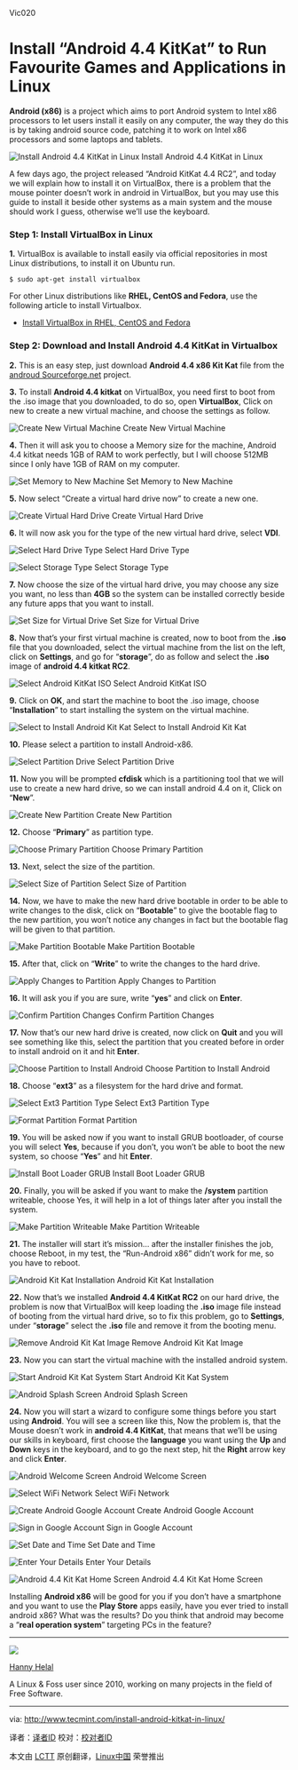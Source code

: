Vic020

Install “Android 4.4 KitKat” to Run Favourite Games and Applications in Linux
================================================================================
**Android (x86)** is a project which aims to port Android system to Intel x86 processors to let users install it easily on any computer, the way they do this is by taking android source code, patching it to work on Intel x86 processors and some laptops and tablets.

![Install Android 4.4 KitKat in Linux](http://www.tecmint.com/wp-content/uploads/2014/07/Install-Android-4.4-KitKat.jpg)
Install Android 4.4 KitKat in Linux

A few days ago, the project released “Android KitKat 4.4 RC2”, and today we will explain how to install it on VirtualBox, there is a problem that the mouse pointer doesn’t work in android in VirtualBox, but you may use this guide to install it beside other systems as a main system and the mouse should work I guess, otherwise we’ll use the keyboard.

### Step 1: Install VirtualBox in Linux ###

**1.** VirtualBox is available to install easily via official repositories in most Linux distributions, to install it on Ubuntu run.

    $ sudo apt-get install virtualbox

For other Linux distributions like **RHEL, CentOS and Fedora**, use the following article to install Virtualbox.

- [Install VirtualBox in RHEL, CentOS and Fedora][1]

### Step 2: Download and Install Android 4.4 KitKat in Virtualbox ###

**2.** This is an easy step, just download **Android 4.4 x86 Kit Kat** file from the [androud Sourceforge.net][2] project.

**3.** To install **Android 4.4 kitkat** on VirtualBox, you need first to boot from the .iso image that you downloaded, to do so, open **VirtualBox**, Click on new to create a new virtual machine, and choose the settings as follow.

![Create New Virtual Machine](http://www.tecmint.com/wp-content/uploads/2014/07/Install-Android-Kit-Kat-in-Linux-01.png)
Create New Virtual Machine

**4.** Then it will ask you to choose a Memory size for the machine, Android 4.4 kitkat needs 1GB of RAM to work perfectly, but I will choose 512MB since I only have 1GB of RAM on my computer.

![Set Memory to New Machine](http://www.tecmint.com/wp-content/uploads/2014/07/Install-Android-Kit-Kat-in-Linux-02.png)
Set Memory to New Machine

**5.** Now select “Create a virtual hard drive now” to create a new one.

![Create Virtual Hard Drive](http://www.tecmint.com/wp-content/uploads/2014/07/Install-Android-Kit-Kat-in-Linux-03.png)
Create Virtual Hard Drive

**6.** It will now ask you for the type of the new virtual hard drive, select **VDI**.

![Select Hard Drive Type](http://www.tecmint.com/wp-content/uploads/2014/07/Install-Android-Kit-Kat-in-Linux-04.png)
Select Hard Drive Type

![Select Storage Type](http://www.tecmint.com/wp-content/uploads/2014/07/Install-Android-Kit-Kat-in-Linux-05.png)
Select Storage Type

**7.** Now choose the size of the virtual hard drive, you may choose any size you want, no less than **4GB** so the system can be installed correctly beside any future apps that you want to install.

![Set Size for Virtual Drive](http://www.tecmint.com/wp-content/uploads/2014/07/Install-Android-Kit-Kat-in-Linux-32.png)
Set Size for Virtual Drive

**8.** Now that’s your first virtual machine is created, now to boot from the **.iso** file that you downloaded, select the virtual machine from the list on the left, click on **Settings**, and go for “**storage**”, do as follow and select the **.iso** image of **android 4.4 kitkat RC2**.

![Select Android KitKat ISO](http://www.tecmint.com/wp-content/uploads/2014/07/Install-Android-Kit-Kat-in-Linux-06.png)
Select Android KitKat ISO

**9.** Click on **OK**, and start the machine to boot the .iso image, choose “**Installation**” to start installing the system on the virtual machine.

![Select to Install Android Kit Kat](http://www.tecmint.com/wp-content/uploads/2014/07/Install-Android-Kit-Kat-in-Linux-07.png)
Select to Install Android Kit Kat

**10.** Please select a partition to install Android-x86.

![Select Partition Drive](http://www.tecmint.com/wp-content/uploads/2014/07/Install-Android-Kit-Kat-in-Linux-08.png)
Select Partition Drive

**11.** Now you will be prompted **cfdisk** which is a partitioning tool that we will use to create a new hard drive, so we can install android 4.4 on it, Click on “**New**”.

![Create New Partition](http://www.tecmint.com/wp-content/uploads/2014/07/Install-Android-Kit-Kat-in-Linux-09.png)
Create New Partition

**12.** Choose “**Primary**” as partition type.

![Choose Primary Partition](http://www.tecmint.com/wp-content/uploads/2014/07/Install-Android-Kit-Kat-in-Linux-10.png)
Choose Primary Partition

**13.** Next, select the size of the partition.

![Select Size of Partition](http://www.tecmint.com/wp-content/uploads/2014/07/Install-Android-Kit-Kat-in-Linux-11.png)
Select Size of Partition

**14.** Now, we have to make the new hard drive bootable in order to be able to write changes to the disk, click on “**Bootable**” to give the bootable flag to the new partition, you won’t notice any changes in fact but the bootable flag will be given to that partition.

![Make Partition Bootable](http://www.tecmint.com/wp-content/uploads/2014/07/Install-Android-Kit-Kat-in-Linux-12.png)
Make Partition Bootable

**15.** After that, click on “**Write**” to write the changes to the hard drive.

![Apply Changes to Partition](http://www.tecmint.com/wp-content/uploads/2014/07/Install-Android-Kit-Kat-in-Linux-13.png)
Apply Changes to Partition

**16.** It will ask you if you are sure, write “**yes**” and click on **Enter**.

![Confirm Partition Changes](http://www.tecmint.com/wp-content/uploads/2014/07/Install-Android-Kit-Kat-in-Linux-14.png)
Confirm Partition Changes

**17.** Now that’s our new hard drive is created, now click on **Quit** and you will see something like this, select the partition that you created before in order to install android on it and hit **Enter**.

![Choose Partition to Install Android](http://www.tecmint.com/wp-content/uploads/2014/07/Install-Android-Kit-Kat-in-Linux-15.png)
Choose Partition to Install Android

**18.** Choose “**ext3**” as a filesystem for the hard drive and format.

![Select Ext3 Partition Type](http://www.tecmint.com/wp-content/uploads/2014/07/Install-Android-Kit-Kat-in-Linux-16.png)
Select Ext3 Partition Type

![Format Partition](http://www.tecmint.com/wp-content/uploads/2014/07/Install-Android-Kit-Kat-in-Linux-17.png)
Format Partition

**19.** You will be asked now if you want to install GRUB bootloader, of course you will select **Yes**, because if you don’t, you won’t be able to boot the new system, so choose “**Yes**” and hit **Enter**.

![Install Boot Loader GRUB](http://www.tecmint.com/wp-content/uploads/2014/07/Install-Android-Kit-Kat-in-Linux-18.png)
Install Boot Loader GRUB

**20.** Finally, you will be asked if you want to make the **/system** partition writeable, choose Yes, it will help in a lot of things later after you install the system.

![Make Partition Writeable](http://www.tecmint.com/wp-content/uploads/2014/07/Install-Android-Kit-Kat-in-Linux-19.png)
Make Partition Writeable

**21.** The installer will start it’s mission… after the installer finishes the job, choose Reboot, in my test, the “Run-Android x86” didn’t work for me, so you have to reboot.

![Android Kit Kat Installation](http://www.tecmint.com/wp-content/uploads/2014/07/Install-Android-Kit-Kat-in-Linux-20.png)
Android Kit Kat Installation

**22.** Now that’s we installed **Android 4.4 KitKat RC2** on our hard drive, the problem is now that VirtualBox will keep loading the **.iso** image file instead of booting from the virtual hard drive, so to fix this problem, go to **Settings**, under “**storage**” select the **.iso** file and remove it from the booting menu.

![Remove Android Kit Kat Image](http://www.tecmint.com/wp-content/uploads/2014/07/Install-Android-Kit-Kat-in-Linux-21.png)
Remove Android Kit Kat Image

**23.** Now you can start the virtual machine with the installed android system.

![Start Android Kit Kat System](http://www.tecmint.com/wp-content/uploads/2014/07/Install-Android-Kit-Kat-in-Linux-23.png)
Start Android Kit Kat System

![Android Splash Screen](http://www.tecmint.com/wp-content/uploads/2014/07/Install-Android-Kit-Kat-in-Linux-24.png)
Android Splash Screen

**24.** Now you will start a wizard to configure some things before you start using **Android**. You will see a screen like this, Now the problem is, that the Mouse doesn’t work in **android 4.4 KitKat**, that means that we’ll be using our skills in keyboard, first choose the **language** you want using the **Up** and **Down** keys in the keyboard, and to go the next step, hit the **Right** arrow key and click **Enter**.

![Android Welcome Screen](http://www.tecmint.com/wp-content/uploads/2014/07/Install-Android-Kit-Kat-in-Linux-31.png)
Android Welcome Screen

![Select WiFi Network](http://www.tecmint.com/wp-content/uploads/2014/07/Install-Android-Kit-Kat-in-Linux-25.png)
Select WiFi Network

![Create Android Google Account](http://www.tecmint.com/wp-content/uploads/2014/07/Install-Android-Kit-Kat-in-Linux-26.png)
Create Android Google Account

![Sign in Google Account](http://www.tecmint.com/wp-content/uploads/2014/07/Install-Android-Kit-Kat-in-Linux-27.png)
Sign in Google Account

![Set Date and Time](http://www.tecmint.com/wp-content/uploads/2014/07/Install-Android-Kit-Kat-in-Linux-28.png)
Set Date and Time

![Enter Your Details](http://www.tecmint.com/wp-content/uploads/2014/07/Install-Android-Kit-Kat-in-Linux-29.png)
Enter Your Details

![Android 4.4 Kit Kat Home Screen](http://www.tecmint.com/wp-content/uploads/2014/07/Install-Android-Kit-Kat-in-Linux-30.jpeg)
Android 4.4 Kit Kat Home Screen

Installing **Android x86** will be good for you if you don’t have a smartphone and you want to use the **Play Store** apps easily, have you ever tried to install android x86? What was the results? Do you think that android may become a “**real operation system**” targeting PCs in the feature?

----------

![](http://1.gravatar.com/avatar/1374d0df45065e405e1b059d2fca04ff?s=80&d=blank&r=G)

[Hanny Helal][3]

A Linux & Foss user since 2010, working on many projects in the field of Free Software.


--------------------------------------------------------------------------------

via: http://www.tecmint.com/install-android-kitkat-in-linux/

译者：[译者ID](https://github.com/译者ID) 校对：[校对者ID](https://github.com/校对者ID)

本文由 [LCTT](https://github.com/LCTT/TranslateProject) 原创翻译，[Linux中国](http://linux.cn/) 荣誉推出

[1]:http://www.tecmint.com/install-virtualbox-on-redhat-centos-fedora/
[2]:http://sourceforge.net/projects/android-x86/
[3]:http://www.tecmint.com/
